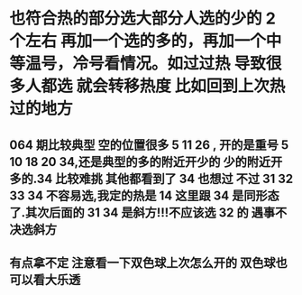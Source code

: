 # 也符合热的部分选大部分人选的少的 2 个左右 再加一个选的多的，再加一个中等温号，冷号看情况。如过过热 导致很多人都选 就会转移热度 比如回到上次热过的地方

## 064 期比较典型 空的位置很多 5 11 26 , 开的是重号 5 10 18 20 34,还是典型的多的附近开少的 少的附近开多的.34 比较难挑 其他都看到了 34 也想过 不过 31 32 33 34 不容易选,我定的热是 14 这里跟 34 是同形态了.其次后面的 31 34 是斜方!!!不应该选 32 的 遇事不决选斜方

## 有点拿不定 注意看一下双色球上次怎么开的 双色球也可以看大乐透
